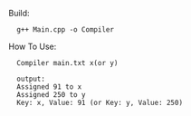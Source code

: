 Build:

      g++ Main.cpp -o Compiler

How To Use:

      Compiler main.txt x(or y)

      output: 
      Assigned 91 to x
      Assigned 250 to y
      Key: x, Value: 91 (or Key: y, Value: 250)
